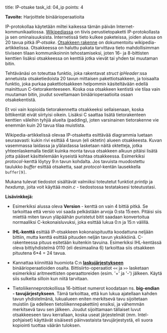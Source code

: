 title: IP-otsake
task_id: 04_ip
points: 4


**Tavoite:** Harjoittele binäärioperaatioita

IP-protokollaa käytetään miltei kaikessa tämän päivän
Internet-kommunikaatiossa. [Wikipediassa] on tiivis perustietopaketti
IP-protokollasta ja sen ominaisuuksista. Internetissä tieto kulkee
paketeissa, joiden alussa on 20 tavua pitkä *IP-otsake*. [Otsakkeen
rakenne] on dokumentoitu wikipedia-artikkelissa. Otsakkeessa on
haluttu pakata tarvittava tieto mahdollisimman tiiviseen tilaan
kommunikoinnin tehostamiseksi, joten 16- ja 8-bittisten kenttien
lisäksi otsakkeessa on kenttiä jotka vievät tai yhden tai muutaman
bitin.

[Wikipediassa]: http://en.wikipedia.org/wiki/IPv4
[Otsakkeen rakenne]: http://en.wikipedia.org/wiki/IPv4#Header

Tehtävänäsi on toteuttaa funktio, joka rakentavat *struct
ipHeader*:ssa annetuista otsaketiedoista 20 tavun mittaisen
pakettiotsakkeen, ja toisaalta funktio, joka purkaa pakettiotsakkeen
helpommin käsiteltävään edellä mainittuun C-tietorakenteeseen. Koska
osa otsakkeen kentistä vie tilaa vain muutaman bitin, joudut
soveltamaan binäärioperaatioita osaan otsakekentistä.

Et voi vain kopioida tietorakennetta otsakkeeksi sellaisenaan, koska
bittikentät eivät siirtyisi oikein. Lisäksi C saattaa lisätä
tietorakenteen kenttien väleihin tyhjiä alueita (padding), joten
varsinainen tietorakenne vie enemmän kuin 20 tavua tilaa muistista.

Wikipedia-artikkelissä olevaa IP-otsaketta esittävää diagrammia
luetaan seuraavasti: kukin rivi esittää 4 tavun (eli oktetin) alueen
otsakkeesta. Kuvan vasemmassa laidassa ja ylälaidassa lasketaan näitä
oktetteja, jotka yhteenlaskemalla tiedät kuinka monta tavua otsakkeen
alkuun pitäisi lisätä jotta pääset käsittelemään kyseistä kohtaa
otsakkeessa. Esimerkiksi *protocol*-kenttä löytyy 9:n tavun
kohdalta. Jos tavuista muodostettu taulukko *buffer* esittää
otsaketta, saat *protocol*-kentän lausekkella `buffer[9]`.

Mukana tulevat tiedostot sisältävät valmiiksi toteutetut funktiot
*printIp* ja *hexdump*, joita voit käyttää *main.c* - tiedostossa
testataksesi toteutustasi.

**Lisävinkkejä:**

  * Esimerkiksi alussa oleva **Version** - kenttä on vain 4 bittiä
    pitkä. Se tarkoittaa että versio voi saada pelkästään arvoja 0:sta
    15:een. Pitäisi siis miettiä miten tavun yläpäähän puristetut
    bitit saadaan konvertoitua normaaliksi C-kokonaisluvuksi, joka
    esittää lukua 0:n ja 15:n välillä.

  * **IHL-kenttä** esittää IP-otsakkeen kokonaispituutta koodattuna
    neljään bittiin, mutta kenttä esittää pituuden neljän tavun
    yksikköinä. C-rakenteessa pituus esitetään kuitenkin
    tavuina. Esimerkiksi IHL-kentässä oleva bittiyhdistelmä 0110 (eli
    desimaalina 6) tarkoittaa siis otsakkeen pituutena 6*4 = 24 tavua.

  * Kannattaa kiinnittää huomiota C:n **[laskujärjestykseen]**
    binäärioperaatioiden osalta. Bittisiirto-operaatiot `<<` ja `>>`
    lasketaan esimerkiksi aritmeettisten operaattoreiden (esim. '+' ja
    '-') jälkeen. Käytä siis sulkeita silloin kun niitä tarvitaan.

[laskujärjestykseen]: http://en.wikipedia.org/wiki/Operators_in_C_and_C%2B%2B#Operator_precedence

  * Tietoliikenneprotokollissa 16-bittiset numerot koodataan
    ns. **big-endian - tavujärjestykseen**. Tämä tarkoittaa, että kun
    lukua ajatellaan kahden tavun yhdistelmänä, lukualueen eniten
    merkitsevä tavu sijoitetaan muistiin (ja edelleen
    tietoliikennepakettiin) ensiksi, ja vähemmän merkitsevä tavu sen
    jälkeen. Joudut sijoittamaan tällaiset luvut otsakkeeseen tavu
    kerrallaan, koska useat järjestelmät (mm. Intel-pohjaiset)
    käyttävät sisäisesti päinvastaista tavujärjestystä, eli suora
    kopiointi tuottaa väärän tuloksen.
